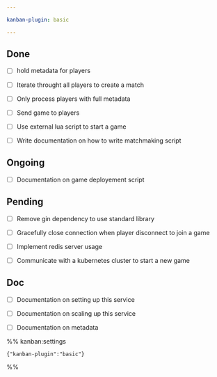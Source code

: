 ```yaml
---

kanban-plugin: basic

---
```


## Done

- [ ] hold metadata for players
- [ ] Iterate throught all players to create a match
- [ ] Only process players with full metadata
- [ ] Send game to players
- [ ] Use external lua script to start a game
- [ ] Write documentation on how to write matchmaking script


## Ongoing

- [ ] Documentation on game deployement script


## Pending

- [ ] Remove gin dependency to use standard library
- [ ] Gracefully close connection when player disconnect to join a game
- [ ] Implement redis server usage
- [ ] Communicate with a kubernetes cluster to start a new game


## Doc

- [ ] Documentation on setting up this service
- [ ] Documentation on scaling up this service
- [ ] Documentation on metadata




%% kanban:settings
```
{"kanban-plugin":"basic"}
```
%%